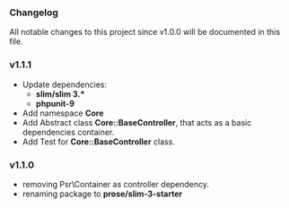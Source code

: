 ### Changelog
All notable changes to this project since v1.0.0 will be documented in this file.

### v1.1.1
- Update dependencies:
    - **slim/slim 3.\***
    - **phpunit-9**
- Add namespace **Core**
- Add Abstract class **Core::BaseController**, that acts as 
a basic dependencies container.
- Add Test for **Core::BaseController** class.

### v1.1.0
- removing Psr\Container as controller dependency.
- renaming package to **prose/slim-3-starter**